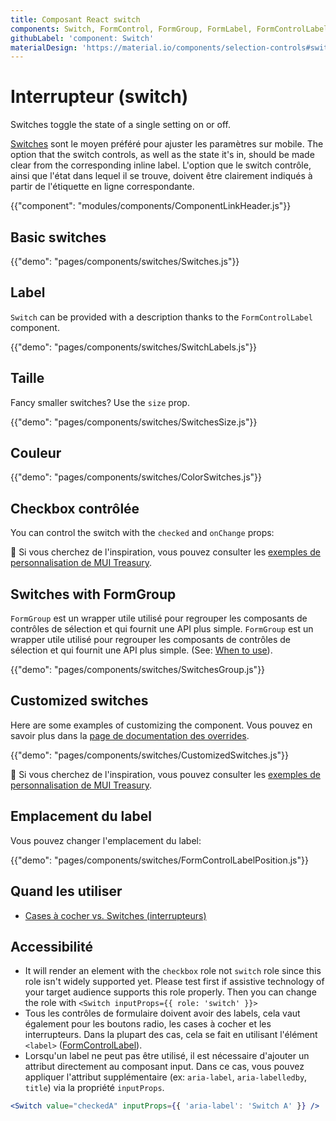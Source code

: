 ```yaml
---
title: Composant React switch
components: Switch, FormControl, FormGroup, FormLabel, FormControlLabel
githubLabel: 'component: Switch'
materialDesign: 'https://material.io/components/selection-controls#switches'
---
```


# Interrupteur (switch)

<p class="description">Switches toggle the state of a single setting on or off.</p>

[Switches](https://material.io/design/components/selection-controls.html#switches) sont le moyen préféré pour ajuster les paramètres sur mobile. The option that the switch controls, as well as the state it's in, should be made clear from the corresponding inline label. L'option que le switch contrôle, ainsi que l'état dans lequel il se trouve, doivent être clairement indiqués à partir de l'étiquette en ligne correspondante.

{{"component": "modules/components/ComponentLinkHeader.js"}}

## Basic switches

{{"demo": "pages/components/switches/Switches.js"}}

## Label

`Switch` can be provided with a description thanks to the `FormControlLabel` component.

{{"demo": "pages/components/switches/SwitchLabels.js"}}

## Taille

Fancy smaller switches? Use the `size` prop.

{{"demo": "pages/components/switches/SwitchesSize.js"}}

## Couleur

{{"demo": "pages/components/switches/ColorSwitches.js"}}

## Checkbox contrôlée

You can control the switch with the `checked` and `onChange` props:

🎨 Si vous cherchez de l'inspiration, vous pouvez consulter les [exemples de personnalisation de MUI Treasury](https://mui-treasury.com/styles/switch).

## Switches with FormGroup

`FormGroup` est un wrapper utile utilisé pour regrouper les composants de contrôles de sélection et qui fournit une API plus simple. `FormGroup` est un wrapper utile utilisé pour regrouper les composants de contrôles de sélection et qui fournit une API plus simple. (See: [When to use](#when-to-use)).

{{"demo": "pages/components/switches/SwitchesGroup.js"}}

## Customized switches

Here are some examples of customizing the component. Vous pouvez en savoir plus dans la [page de documentation des overrides](/customization/how-to-customize/).

{{"demo": "pages/components/switches/CustomizedSwitches.js"}}

🎨 Si vous cherchez de l'inspiration, vous pouvez consulter les [exemples de personnalisation de MUI Treasury](https://mui-treasury.com/styles/switch).

## Emplacement du label

Vous pouvez changer l'emplacement du label:

{{"demo": "pages/components/switches/FormControlLabelPosition.js"}}

## Quand les utiliser

- [Cases à cocher vs. Switches (interrupteurs)](https://uxplanet.org/checkbox-vs-toggle-switch-7fc6e83f10b8)

## Accessibilité

- It will render an element with the `checkbox` role not `switch` role since this role isn't widely supported yet. Please test first if assistive technology of your target audience supports this role properly. Then you can change the role with `<Switch inputProps={{ role: 'switch' }}>`
- Tous les contrôles de formulaire doivent avoir des labels, cela vaut également pour les boutons radio, les cases à cocher et les interrupteurs. Dans la plupart des cas, cela se fait en utilisant l'élément `<label>` ([FormControlLabel](/api/form-control-label/)).
- Lorsqu'un label ne peut pas être utilisé, il est nécessaire d'ajouter un attribut directement au composant input. Dans ce cas, vous pouvez appliquer l'attribut supplémentaire (ex: `aria-label`, `aria-labelledby`, `title`) via la propriété `inputProps`.

```jsx
<Switch value="checkedA" inputProps={{ 'aria-label': 'Switch A' }} />
```
